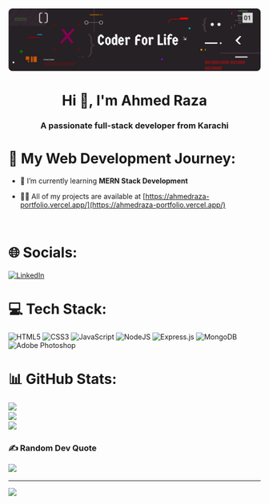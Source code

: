 [![Cover Image Generator](https://github.com/ahmedraza-pro/ahmedraza-pro/blob/main/cover_image.png?raw=true 'Cover Image Generator')]()

<h1 align="center">Hi 👋, I'm Ahmed Raza</h1>
<h3 align="center">A passionate full-stack developer from Karachi</h3>

# 🚀 My Web Development Journey:

- 🌱 I’m currently learning **MERN Stack Development**

- 👨‍💻 All of my projects are available at [https://ahmedraza-portfolio.vercel.app/](https://ahmedraza-portfolio.vercel.app/)

<br />

# 🌐 Socials:
[![LinkedIn](https://img.shields.io/badge/LinkedIn-%230077B5.svg?logo=linkedin&logoColor=white)](https://linkedin.com/in/ahmed-raza-x10122006y) 

# 💻 Tech Stack:
![HTML5](https://img.shields.io/badge/html5-%23E34F26.svg?style=for-the-badge&logo=html5&logoColor=white) ![CSS3](https://img.shields.io/badge/css3-%231572B6.svg?style=for-the-badge&logo=css3&logoColor=white) ![JavaScript](https://img.shields.io/badge/javascript-%23323330.svg?style=for-the-badge&logo=javascript&logoColor=%23F7DF1E) ![NodeJS](https://img.shields.io/badge/node.js-6DA55F?style=for-the-badge&logo=node.js&logoColor=white) ![Express.js](https://img.shields.io/badge/express.js-%23404d59.svg?style=for-the-badge&logo=express&logoColor=%2361DAFB) ![MongoDB](https://img.shields.io/badge/MongoDB-%234ea94b.svg?style=for-the-badge&logo=mongodb&logoColor=white) ![Adobe Photoshop](https://img.shields.io/badge/adobe%20photoshop-%2331A8FF.svg?style=for-the-badge&logo=adobe%20photoshop&logoColor=white)
# 📊 GitHub Stats:
![](https://github-readme-stats.vercel.app/api?username=ahmedraza-pro&theme=dark&hide_border=false&include_all_commits=false&count_private=false)<br/>
![](https://github-readme-streak-stats.herokuapp.com/?user=ahmedraza-pro&theme=dark&hide_border=false)<br/>
![](https://github-readme-stats.vercel.app/api/top-langs/?username=ahmedraza-pro&theme=dark&hide_border=false&include_all_commits=false&count_private=false&layout=compact)

### ✍️ Random Dev Quote
![](https://quotes-github-readme.vercel.app/api?type=horizontal&theme=tokyonight)

---
[![](https://visitcount.itsvg.in/api?id=ahmedraza-pro&icon=0&color=0)](https://visitcount.itsvg.in)

<!-- Proudly created with GPRM ( https://gprm.itsvg.in ) -->

